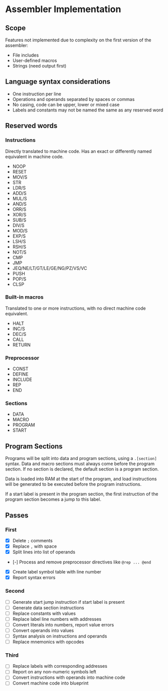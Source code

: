 # Assembler Implementation

## Scope
Features not implemented due to complexity on the first version of the assembler:
- File includes
- User-defined macros
- Strings (need output first)

## Language syntax considerations
- One instruction per line
- Operations and operands separated by spaces or commas
- No casing, code can be upper, lower or mixed case
- Labels and constants may not be named the same as any reserved word

## Reserved words
### Instructions
Directly translated to machine code. Has an exact or differently named equivalent
in machine code.

- NOOP
- RESET
- MOV/S
- STR
- LDR/S
- ADD/S
- MUL/S
- AND/S
- ORR/S
- XOR/S
- SUB/S
- DIV/S
- MOD/S
- EXP/S
- LSH/S
- RSH/S
- NOT/S
- CMP
- JMP
- JEQ/NE/LT/GT/LE/GE/NG/PZ/VS/VC
- PUSH
- POP/S
- CLSP

### Built-in macros
Translated to one or more instructions, with no direct machine code equivalent.

- HALT
- INC/S
- DEC/S
- CALL
- RETURN

### Preprocessor
- CONST
- DEFINE
- INCLUDE
- REP
- END

### Sections
- DATA
- MACRO
- PROGRAM
- START

## Program Sections
Programs will be split into data and program sections, using a `.[section]` syntax.
Data and macro sections must always come before the program section. If no section is
declared, the default section is a program section.

Data is loaded into RAM at the start of the program, and load instructions will be generated to be executed before the program instructions.

If a start label is present in the program section, the first instruction of the program
section becomes a jump to this label.

## Passes
### First
- [x] Delete `;` comments
- [x] Replace `,` with space
- [x] Split lines into list of operands
- [-] Process and remove preprocessor directives like `@rep ... @end`
- [x] Create label symbol table with line number
- [x] Report syntax errors

### Second
- [ ] Generate start jump instruction if start label is present
- [ ] Generate data section instructions
- [ ] Replace constants with values
- [ ] Replace label line numbers with addresses
- [ ] Convert literals into numbers, report value errors
- [ ] Convert operands into values
- [ ] Syntax analysis on instructions and operands
- [ ] Replace mnemonics with opcodes

### Third
- [ ] Replace labels with corresponding addresses
- [ ] Report on any non-numeric symbols left
- [ ] Convert instructions with operands into machine code
- [ ] Convert machine code into blueprint
